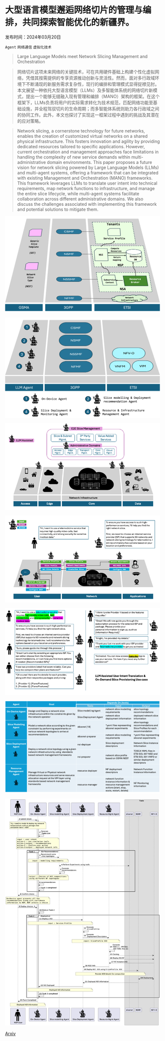# 大型语言模型邂逅网络切片的管理与编排，共同探索智能优化的新疆界。

发布时间：2024年03月20日

`Agent` `网络通信` `虚拟化技术`

> Large Language Models meet Network Slicing Management and Orchestration

> 网络切片这项未来网络的关键技术，可在共用硬件基础上构建个性化虚拟网络，凭借其按需提供的专享资源推动创新与灵活性。然而，面对多行政域环境下不断涌现的新服务需求复杂性，现行的编排和管理模式显得捉襟见肘。本文展望一种依托大型语言模型（LLMs）及多智能体系统的网络切片新模式，提出一个能够无缝融入现有管理和编排（MANO）架构的框架。在这个框架下，LLMs负责将用户的实际需求转化为技术规范，匹配网络功能至基础设施，并全程驾驭切片的生命周期；而多智能体系统则助力各行政域之间的协同工作。此外，本文也探讨了实现这一框架过程中遇到的挑战及其潜在的应对策略。

> Network slicing, a cornerstone technology for future networks, enables the creation of customized virtual networks on a shared physical infrastructure. This fosters innovation and agility by providing dedicated resources tailored to specific applications. However, current orchestration and management approaches face limitations in handling the complexity of new service demands within multi-administrative domain environments. This paper proposes a future vision for network slicing powered by Large Language Models (LLMs) and multi-agent systems, offering a framework that can be integrated with existing Management and Orchestration (MANO) frameworks. This framework leverages LLMs to translate user intent into technical requirements, map network functions to infrastructure, and manage the entire slice lifecycle, while multi-agent systems facilitate collaboration across different administrative domains. We also discuss the challenges associated with implementing this framework and potential solutions to mitigate them.

![大型语言模型邂逅网络切片的管理与编排，共同探索智能优化的新疆界。](../../../paper_images/2403.13721/slice_sdos.png)

![大型语言模型邂逅网络切片的管理与编排，共同探索智能优化的新疆界。](../../../paper_images/2403.13721/llms_mapped_sdos.png)

![大型语言模型邂逅网络切片的管理与编排，共同探索智能优化的新疆界。](../../../paper_images/2403.13721/e2e_llm_assisted_hlv.png)

![大型语言模型邂逅网络切片的管理与编排，共同探索智能优化的新疆界。](../../../paper_images/2403.13721/llm_assisted_user_intent.png)

![大型语言模型邂逅网络切片的管理与编排，共同探索智能优化的新疆界。](../../../paper_images/2403.13721/llm_assisted_hypothetical_conv.png)

![大型语言模型邂逅网络切片的管理与编排，共同探索智能优化的新疆界。](../../../paper_images/2403.13721/Picture1.jpg)

![大型语言模型邂逅网络切片的管理与编排，共同探索智能优化的新疆界。](../../../paper_images/2403.13721/nop_view.png)

[Arxiv](https://arxiv.org/abs/2403.13721)
